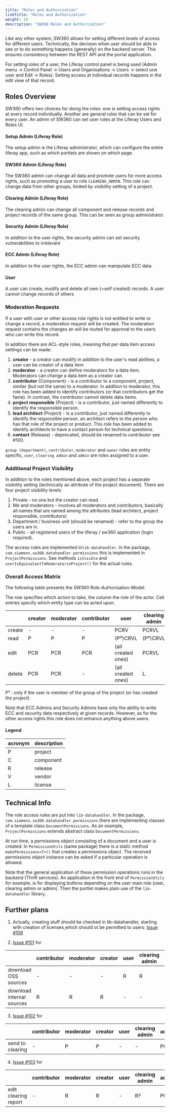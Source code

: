 ```yaml
---
title: "Roles and Authorization"
linkTitle: "Roles and Authorization"
weight: 10
description: "SW360 Roles and Authorization"
---
```


Like any other system, SW360 allows for setting different levels of access for different users. Technically, the decision when user should be able to see or to do something happens (generally) on the backend server. This ensures consistency between the REST API and the portal application.

For setting roles of a user, the Liferay control panel is being used (Admin menu -> Control Panel -> Users and Organisations -> Users -> select one user and Edit -> Roles). Setting access at individual records happens in the edit view of that record.

## Roles Overview

SW360 offers two choices for doing the roles: one is setting access rights at every record individually. Another are general roles that can be set for every user. An admin of SW360 can set user roles at the Liferay Users and Roles UI.

#### Setup Admin (Liferay Role)

The setup admin is the Liferay administrator, which can configure the entire liferay app, such as which portlets are shown on which page.

#### SW360 Admin (Liferay Role)

The SW360 admin can change all data and promote users for more access rights, such as promoting a user to role `CLEARING_ADMIN`. This role can change data from other groups, limited by visibility setting of a project.

#### Clearing Admin (Liferay Role)

The clearing admin can change all component and release records and project records of the same group. This can be seen as group administrator.

#### Security Admin (Liferay Role)

In addition to the user rights, the security admin can set security vulnerabilities to irrelevant

#### ECC Admin (Liferay Role)

In addition to the user rights, the ECC admin can manipulate ECC data.

#### User

A user can create, modify and delete all own (=self created) records. A user cannot change records of others

### Moderation Requests

If a user with user or other access role rights is not entitled to write or change a record, a moderation request will be created. The moderation request contains the changes an will be routed for approval to the users who can write this record.

In addition there are ACL-style roles, meaning that per data item access settings can be made:

1. **creator** - a creator can modify in addition to the user's read abilities, a user can be creator of a data item
2. **moderator** - a creator can define moderators for a data item. Moderators can change a data item as a creator can.
3. **contributor** (Component) - is a contributor to a component, project, similar (but not the same) to a moderator. In addition to moderator, this role has been added to identify contributors (or that contributors get the fame).
In contrast, the contributor cannot delete data items.
5. **project responsible** (Project) - is a contributor, just named differently to identify the responsible person.
6. **lead architect** (Project) - is a contributor, just named differently to identify the responsible person. an architect refers to the person who has that role of the project or product. This role has been added to identify architects to have a contact person for technical questions.
7. **contact** (Release) - deprecated, should be renamed to contributor see #100.

`group (department)`, `contributor`, `moderator` and `owner` roles are entity specific, `user`, `clearing admin` and `admin` are roles assigned to a user.

### Additional Project Visibility

In addition to the roles mentioned above, each project has a separate visibility setting (technically an attribute of the project document). There are four project visibility levels:

1. Private - no one but the creator can read.
2. Me and moderators - involves all moderators and contributors, basically all names that are named among the attributes (lead architect, project responsible, contributors)
3. Department / business unit (should be renamed) - refer to the group the users are in.
4. Public - all registered users of the liferay / sw360 application (login required).

The access rules are implemented in`lib-datahandler`. In the package, `com.siemens.sw360.datahandler.permissions` this is implemented in `ProjectPermissions`. See methods `isVisible` and `userIsEquivalentToModeratorinProject()` for the actual rules.

### Overall Access Matrix

The following table presents the SW360 Role-Authorisation-Model.

The row specifies which action to take, the column the role of the actor. Cell entries specify which entity type can be acted upon.

|     | creator | moderator | contributor | user | clearing admin | (sw360)admin |
| --- | ----------- | --------- | ----- | ---- | -------- | ----- |
| create | - | - | - | PCRV | PCRVL | PCRVL |
| read | P | P | P | (P²)CRVL | (P²)CRVL | PCRVL |
| edit | PCR | PCR | PCR | (all created ones) | PCRVL | PCRVL |
| delete | PCR | PCR | - | (all created ones)  | L | PCRVL |

P² : only if the user is member of the group of the project (or has created the project)

Note that ECC Admins and Security Admins have only the ability to write ECC and security data respectively at given records. However, as for the other access rights this role does not enhance anything above users.

#### Legend

| acronym | description |
| ------- | ----------- |
| P | project |
| C | component|
| R | release |
| V | vendor |
| L | license |

## Technical Info

The role access rules are put into `lib-datahandler`. In the package, `com.siemens.sw360.datahandler.permissions` there are implementing classes of a template class `DocumentPermissions`. As an example, `ProjectPermissions` extends abstract class `DocumentPermissions`.

At run time, a permissions object consisting of a document and a user is created: In `PermissionUtils` (same package) there is a static method `makePermissions<T>()` that creates a permissions object. The received permissions object instance can be asked if a particular operation is allowed.

Note that the general application of these permission operations runs in the backend (Thrift services). An application in the front end of `PermissionUtils` for example, is for displaying buttons depending on the user main role (user, clearing admin or admin). Then the portlet makes plain use of the `lib-datahandler` library.

## Further plans

1. Actually, creating stuff should be checked in lib-datahandler, starting with creation of licenses,which should ot be permitted to users: [Issue #106](https://github.com/siemens/sw360portal/issues/106)

2. [Issue #101](https://github.com/siemens/sw360portal/issues/101) for

|     | contributor | moderator | creator | user | clearing admin | admin |
| --- | ----------- | --------- | ----- | ---- | -------- | ----- |
| download OSS sources | - | - | - | R | R | R |
| download internal sources | R | R | R | - | - | R |

3. [Issue #102](https://github.com/siemens/sw360portal/issues/102) for

|     | contributor | moderator | creator | user | clearing admin | admin |
| --- | ----------- | --------- | ----- | ---- | -------- | ----- |
| send to clearing | - | P | P | - | - | PCRL |

4. [Issue #103](https://github.com/siemens/sw360portal/issues/103) for

|     | contributor | moderator | creator | user | clearing admin | admin |
| --- | ----------- | --------- | ----- | ---- | -------- | ----- |
| edit clearing report | - | R | R | - | R? | PCRL |

